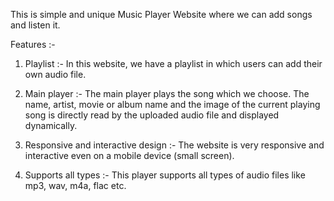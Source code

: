 This is simple and unique Music Player Website where we can add songs and listen it.


Features :- 

1. Playlist :- In this website, we have a playlist in which users can add their own audio file.

2. Main player :- The main player plays the song which we choose. The name, artist, movie or album name and the image of the current playing song is directly read by the uploaded audio file and displayed dynamically.

3. Responsive and interactive design :- The website is very responsive and interactive even on a mobile device (small screen). 

4. Supports all types :- This player supports all types of audio files like mp3, wav, m4a, flac etc.
